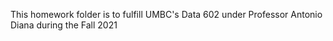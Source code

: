 This homework folder is to fulfill UMBC's Data 602 under Professor Antonio Diana during the Fall 2021
